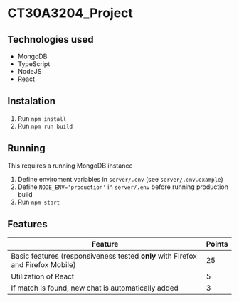 # CT30A3204_Project

## Technologies used

* MongoDB
* TypeScript
* NodeJS
* React

## Instalation

1. Run `npm install`
2. Run `npm run build`

## Running

This requires a running MongoDB instance

1. Define enviroment variables in  `server/.env` (see `server/.env.example`)
2. Define `NODE_ENV='production'` in `server/.env` before running production build
3. Run `npm start`

## Features

| Feature                                                                         | Points |
|---------------------------------------------------------------------------------|--------|
| Basic features (responsiveness tested **only** with Firefox and Firefox Mobile) | 25     |
| Utilization of React                                                            | 5      |
| If match is found, new chat is automatically added                              | 3      |


